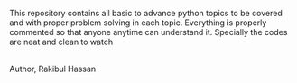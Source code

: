 <p>This repository contains all basic to advance python topics to be covered and with proper problem solving in each topic. 
Everything is properly commented so that anyone anytime can understand it. Specially the codes are neat and clean to watch</p><br>
Author, Rakibul Hassan
